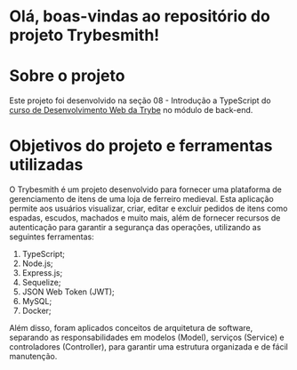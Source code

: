 # Olá, boas-vindas ao repositório do projeto Trybesmith!

# Sobre o projeto

Este projeto foi desenvolvido na seção 08 - Introdução a TypeScript do [curso de Desenvolvimento Web da Trybe](https://www.betrybe.com/formacao-desenvolvimento-web) no módulo de back-end. <br>

# Objetivos do projeto e ferramentas utilizadas

O Trybesmith é um projeto desenvolvido para fornecer uma plataforma de gerenciamento de itens de uma loja de ferreiro medieval. Esta aplicação permite aos usuários visualizar, criar, editar e excluir pedidos de itens como espadas, escudos, machados e muito mais, além de fornecer recursos de autenticação para garantir a segurança das operações, utilizando as seguintes ferramentas:

1. TypeScript;
2. Node.js;
3. Express.js;
4. Sequelize;
5. JSON Web Token (JWT);
6. MySQL;
7. Docker;

Além disso, foram aplicados conceitos de arquitetura de software, separando as responsabilidades em modelos (Model), serviços (Service) e controladores (Controller), para garantir uma estrutura organizada e de fácil manutenção. <br>
